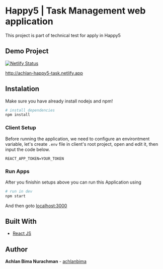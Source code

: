 # Happy5 | Task Management web application

This project is part of technical test for apply in Happy5

## Demo Project

[![Netlify Status](https://api.netlify.com/api/v1/badges/d9573829-a4b3-4509-9477-1538115e97c1/deploy-status)](https://app.netlify.com/sites/achlan-happy5-task/deploys) 

http://achlan-happy5-task.netlify.app



## Instalation

Make sure you have already install nodejs and npm!

```bash
# install dependencies
npm install
```

### Client Setup

Before running the application, we need to configure an environtment variable, let's create `.env` file in client's root project, open and edit it, then input the code below.

```
REACT_APP_TOKEN=YOUR_TOKEN
```

### Run Apps

After you finishin setups above you can run this Application using

```bash
# run in dev
npm start
```

And then goto [localhost:3000](localhost:3000)

## Built With

- [React JS](https://reactjs.org/)

## Author

**Achlan Bima Nurachman** - [achlanbima](https://github.com/achlanbima)
